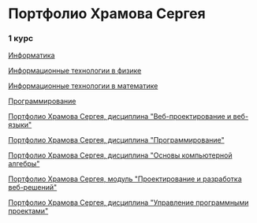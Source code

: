 # Портфолио Храмова Сергея

### 1 курс

<a href="https://serega89kh.github.io/1kurs/informatika">Информатика</a>

<a href="https://serega89kh.github.io/web">Информационные технологии в физике</a>

<a href="https://serega89kh.github.io/web">Информационные технологии в математике</a>

<a href="https://serega89kh.github.io/web">Программирование</a>

<a href="https://serega89kh.github.io/web">Портфолио Храмова Сергея, дисциплина "Веб-проектирование и веб-языки"</a>

<a href="https://serega89kh.github.io/prog">Портфолио Храмова Сергея, дисциплина "Программирование"</a>

<a href="https://serega89kh.github.io/oka">Портфолио Храмова Сергея, дисциплина "Основы компьютерной алгебры"</a>

<a href="https://serega89kh.github.io/weball">Портфолио Храмова Сергея, модуль "Проектирование и разработка веб-решений"</a>

<a href="https://serega89kh.github.io/UPP">Портфолио Храмова Сергея, дисциплина "Управление программными проектами"</a>
